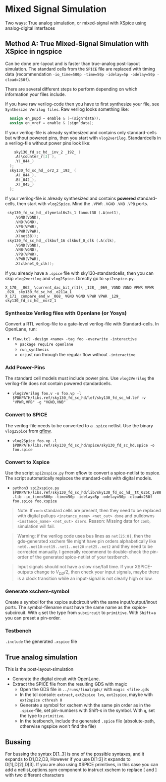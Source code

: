 # Mixed Signal Simulation
Two ways: True analog simulation, or mixed-signal with XSpice using analog-digital interfaces
## Method A: True Mixed-Signal Simulation with XSpice in ngspice
Can be done pre-layout and is faster than true-analog post-layout simulation. The standard cells from the `SPICE` file are replaced with timing data (recommendation `-io_time=500p -time=50p -idelay=5p -odelay=50p -cload=250f`).  

There are several different steps to perform depending on which information your files include.

If you have raw verilog-code then you have to first synthesize your file, see `Synthesize Verilog files`.
Raw verilog looks something like:
```verilog
  assign en_pupd = enable & (~(sign^data));
  assign en_vref = enable & (sign^data);
```

If your verilog-file is already synthesized and contains only standard-cells but without powered pins, then you start with `vlog2verilog`. Standardcells in a verilog-file without power pins look like:
```verilog
    sky130_fd_sc_hd__inv_2 _192_ (
    .A(\counter_r[3] ),
    .Y(_044_)
  );
  sky130_fd_sc_hd__or2_2 _193_ (
    .A(_044_),
    .B(_042_),
    .X(_045_)
  );
```


If your verilog-file is already synthesized and contains **powered** standard-cells, then start with `vlog2Spice`. Mind the `.VPWR` `.VGND` `.VNB` `.VPB` ports.
```verilog
 sky130_fd_sc_hd__dlymetal6s2s_1 fanout38 (.A(net1),
    .VGND(VGND),
    .VNB(VGND),
    .VPB(VPWR),
    .VPWR(VPWR),
    .X(net38));
 sky130_fd_sc_hd__clkbuf_16 clkbuf_0_clk (.A(clk),
    .VGND(VGND),
    .VNB(VGND),
    .VPB(VPWR),
    .VPWR(VPWR),
    .X(clknet_0_clk));
```


If you already have a `.spice` file with sky130-standardcells, then you can skip `vlog2verilog` and `vlog2Spice`. Directly go to `spi2xspice.py`. 
```spice
X_170_ _062_ \current_dac_bit_r[1]\ _128_ _069_ VGND VGND VPWR VPWR _028_ sky130_fd_sc_hd__o211a_1
X_171_ compare_end_w _068_ VGND VGND VPWR VPWR _129_ sky130_fd_sc_hd__nor2_1
```

### Synthesize Verilog files with Openlane (or Yosys) 
Convert a RTL verilog-file to a gate-level verilog-file with Standard-cells. In OpenLane, run:
* `flow.tcl -design <name> -tag foo -overwrite -interactive`
  * `package require openlane`
  * `run_synthesis`
  * or just run through the regular flow without `-interactive`

### Add Power-Pins 
The standard cell models must include power pins. Use `vlog2Verilog` the verilog-file does not contain powered standardcells. 
* `vlog2Verilog foo.v -o foo.vp -l $PDKPATH/libs.ref/sky130_fd_sc_hd/lef/sky130_fd_sc_hd.lef -v "VPWR,VPB" -g "VGND,VNB"`  

### Convert to SPICE
The verilog-file needs to be converted to a `.spice` netlist. Use the binary `vlog2Spice` from [qflow](https://github.com/RTimothyEdwards/qflow).  
* `vlog2Spice foo.vp -l $PDKPATH/libs.ref/sky130_fd_sc_hd/spice/sky130_fd_sc_hd.spice -o foo.spice`

### Convert to Xspice 
Use the script `spi2xspice.py` from qflow to convert a spice-netlist to xspice. The script automatically replaces the standard-cells with digital models. 
* `python3 spi2xspice.py $PDKPATH/libs.ref/sky130_fd_sc_hd/lib/sky130_fd_sc_hd__tt_025C_1v80.lib -io_time=500p -time=50p -idelay=5p -odelay=50p -cload=250f foo.spice foo.xspice`

> Note: If `conb` standard cells are present, then they need to be replaced with digital pullups `<instance_name> <net_out> done` and pulldowns `<instance_name> <net_out> dzero`. Reason: Missing data for `conb`, simulation will fail.

> Warning: if the verilog code uses bus lines as `net[25:0]`, then the gds-generated xschem file might have pin orders alphabetically like `net0..net10:net19..net1..net20:net25..net2` and they need to be corrected manually. I generally recommend to double-check the pin-order of the generated spice-netlist of your testbench.

> Input signals should not have a slow rise/fall time. If your XSPICE-outputs change to $V_{DD}/2$, then check your input signals, maybe there is a clock transition while an input-signal is not clearly high or low.

### Generate xschem-symbol 
Create a symbol for the xspice subcircuit with the same input/output/inout ports. The symbol-filename must have the same name as the xspice-subcircuit. With `q` set the type from `subcircuit` to `primitive`. With `Shift`+`a` you can preset a pin-order. 

### Testbench
`.include` the generated `.xspice` file

## True analog simulation
This is the post-layout-simulation
* Generate the digital circuit with OpenLane.
* Extract the SPICE file from the resulting GDS with magic
  * Open the GDS file in `../runs/final/gds/` with `magic <file>.gds`
  * In the tcl console: `extract`, `ext2spice lvs`, `ext2spice`, maybe with `ext2spice cthresh 0`
  * Generate a symbol for xschem with the same pin order as in the `.spice`-file, set pin-numbers with Shift-s in the symbol. With `q`, set the type to `primitive`.
  * In the testbench, include the generated `.spice` file (absolute-path, otherwise ngspice won't find the file)

## Bussing
For bussing the syntax D[1..3] is one of the possible syntaxes, and it expands to D1,D2,D3, However if you use D[1:3] it expands to D[1],D[2],D[3]. If you are also using XSPICE primitives, in this case you can add a netlist_options.sym component to instruct xschem to replace [ and ] with two different characters

